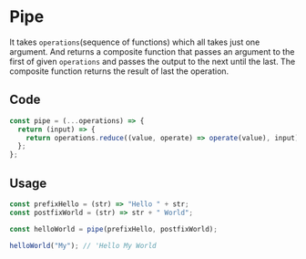# Pipe

It takes `operations`(sequence of functions) which all takes just one argument. And returns a composite function that passes an argument to the first of given `operations` and passes the output to the next until the last. The composite function returns the result of last the operation.

## Code

<!-- start: code -->

```js
const pipe = (...operations) => {
  return (input) => {
    return operations.reduce((value, operate) => operate(value), input);
  };
};
```

<!-- end: code -->

## Usage

```js
const prefixHello = (str) => "Hello " + str;
const postfixWorld = (str) => str + " World";

const helloWorld = pipe(prefixHello, postfixWorld);

helloWorld("My"); // 'Hello My World
```
